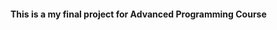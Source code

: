 <h4>This is a my final project for Advanced Programming Course</h4>
<!-- it's a simple desktop app Statistics Agency -->
